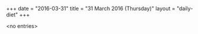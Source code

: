 +++
date = "2016-03-31"
title = "31 March 2016 (Thursday)"
layout = "daily-diet"
+++

\<no entries\>